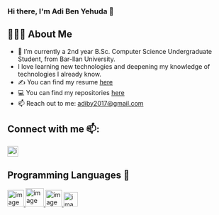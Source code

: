 ### Hi there, I'm Adi Ben Yehuda 👋

## :woman:🏻‍💻 About Me

- 🔭 I’m currently  a 2nd year B.Sc. Computer Science Undergraduate Student, from Bar-Ilan University.
- I love learning new technologies and deepening my knowledge of technologies I already know.
- ✍ You can find my resume [here]([https://drive.google.com/file/d/1_PqQTOjZKJK-fVt2pC5jWZjKgCVylcof/view](https://drive.google.com/file/d/1Jwy4V-AWc_cEtzUf7g_9pFy-s8104N1o/view?usp=sharing))
- 💻 You can find my repositories [here](https://github.com/adi-ben-yehuda?tab=repositories)
- 📫 Reach out to me: adiby2017@gmail.com

## Connect with me 📫:
[<img width="24" alt="image" src="https://user-images.githubusercontent.com/75027826/226171918-be429e7e-d3d7-46ae-842b-8ec634466506.png">
](https://www.linkedin.com/in/adi-ben-yehuda1/)

## Programming Languages 🚀
[<img width="37" alt="image" src="https://user-images.githubusercontent.com/75027826/226172040-d2eec93b-2bff-44b6-9cc4-300d8c37abcc.png">
](https://github.com/adi-ben-yehuda)
[<img width="41" alt="image" src="https://user-images.githubusercontent.com/75027826/226172053-b2844b97-bda7-4e6f-a7ed-1200b842e746.png">
](https://github.com/adi-ben-yehuda)
[<img width="37" alt="image" src="https://user-images.githubusercontent.com/75027826/226172084-10c4f07b-7526-4618-9665-442d6855f948.png">
](https://github.com/adi-ben-yehuda)
[<img width="32" alt="image" src="https://user-images.githubusercontent.com/75027826/226172148-057820b1-3c77-4b9e-8909-94cb6e281196.png">
](https://github.com/adi-ben-yehuda)
